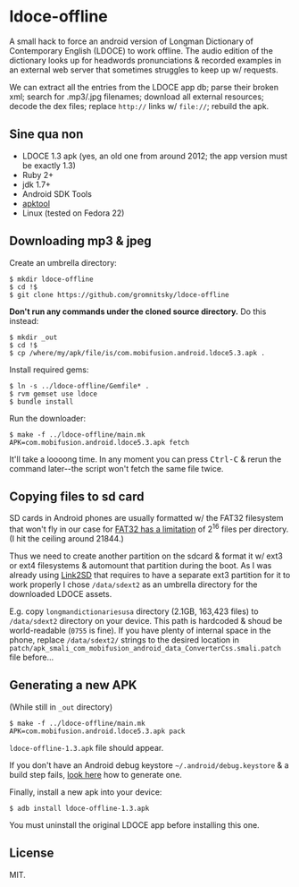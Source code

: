 # ldoce-offline

A small hack to force an android version of Longman Dictionary of
Contemporary English (LDOCE) to work offline. The audio edition of the
dictionary looks up for headwords pronunciations & recorded examples
in an external web server that sometimes struggles to keep up w/
requests.

We can extract all the entries from the LDOCE app db; parse their
broken xml; search for .mp3/.jpg filenames; download all external
resources; decode the dex files; replace `http://` links w/ `file://`;
rebuild the apk.

## Sine qua non

* LDOCE 1.3 apk (yes, an old one from around 2012; the app version
  must be exactly 1.3)
* Ruby 2+
* jdk 1.7+
* Android SDK Tools
* [apktool](http://ibotpeaches.github.io/Apktool/install/)
* Linux (tested on Fedora 22)

## Downloading mp3 & jpeg

Create an umbrella directory:

	$ mkdir ldoce-offline
	$ cd !$
	$ git clone https://github.com/gromnitsky/ldoce-offline

**Don't run any commands under the cloned source directory.** Do this
instead:

	$ mkdir _out
	$ cd !$
	$ cp /where/my/apk/file/is/com.mobifusion.android.ldoce5.3.apk .

Install required gems:

	$ ln -s ../ldoce-offline/Gemfile* .
	$ rvm gemset use ldoce
	$ bundle install

Run the downloader:

	$ make -f ../ldoce-offline/main.mk APK=com.mobifusion.android.ldoce5.3.apk fetch

It'll take a loooong time. In any moment you can press
<kbd>Ctrl-C</kbd> & rerun the command later--the script won't fetch the same
file twice.

## Copying files to sd card

SD cards in Android phones are usually formatted w/ the FAT32
filesystem that won't fly in our case for
[FAT32 has a limitation](http://superuser.com/questions/446282/max-files-per-directory-on-ntfs-vol-vs-fat32)
of 2<sup>16</sup> files per directory. (I hit the ceiling around 21844.)

Thus we need to create another partition on the sdcard & format it w/
ext3 or ext4 filesystems & automount that partition during the
boot. As I was already using
[Link2SD](http://www.link2sd.info/description) that requires to have a
separate ext3 partition for it to work properly I chose `/data/sdext2`
as an umbrella directory for the downloaded LDOCE assets.

E.g. copy `longmandictionariesusa` directory (2.1GB, 163,423 files) to
`/data/sdext2` directory on your device. This path is hardcoded &
shoud be world-readable (`0755` is fine). If you have plenty of
internal space in the phone, replace `/data/sdext2/` strings to the
desired location in
`patch/apk_smali_com_mobifusion_android_data_ConverterCss.smali.patch`
file before...

## Generating a new APK

(While still in `_out` directory)

	$ make -f ../ldoce-offline/main.mk APK=com.mobifusion.android.ldoce5.3.apk pack

`ldoce-offline-1.3.apk` file should appear.

If you don't have an Android debug keystore
`~/.android/debug.keystore` & a build step fails,
[look here](http://stackoverflow.com/questions/8576732) how to
generate one.

Finally, install a new apk into your device:

	$ adb install ldoce-offline-1.3.apk

You must uninstall the original LDOCE app before installing this one.

## License

MIT.
